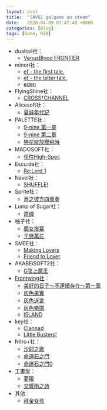 ```yaml
---
layout: post
title:  "[AVG] galgame on steam"
date:   2020-04-09 07:47:48 +0800
categories: [Blog]
tags: [Game, R18]
---
```


* dualtail社：  
  * [VenusBlood FRONTIER ](https://store.steampowered.com/app/1189440/VenusBlood_FRONTIER_International/)
* minori社：  
  * [ef - the first tale.](https://store.steampowered.com/app/1144300/ef__the_first_tale_All_Ages/)
  * [ef - the latter tale. ](https://store.steampowered.com/app/1145030/ef__the_latter_tale_All_Ages/)
  * [eden ](https://store.steampowered.com/app/315810/eden/)
* FlyingShine社：  
  * [CROSS†CHANNEL](https://store.steampowered.com/app/812560/CROSSCHANNEL_Steam_Edition/)
* Alicesoft社：  
  * [夏娃年代記 ](https://store.steampowered.com/app/955560/Evenicle/)
* PALETTE社：  
  * [9-nine 第一章 ](https://store.steampowered.com/app/976390/9nineEpisode_1/)
  * [9-nine 第二章 ](https://store.steampowered.com/app/1033420/9nineEpisode_2/)
  * [戀花綻放櫻飛時  ](https://store.steampowered.com/app/691150/Saku_Saku_Love_Blooms_with_the_Cherry_Blossoms)
* MADOSOFT社：  
  * [任性High-Spec ](https://store.steampowered.com/app/575480/WAGAMAMA_HIGH_SPEC)
* Escu:de社：  
  * [Re;Lord 1 ](https://store.steampowered.com/app/788050/ReLord_1_The_witch_of_Herfort_and_stuffed_animals/)
* Navel社：  
  * [SHUFFLE! ](https://store.steampowered.com/app/537100/Shuffle/)
* Sprite社：    
  * [蒼之彼方四重奏 ](https://store.steampowered.com/app/1044620/Aokana__Four_Rhythms_Across_the_Blue/)
* Lump of Sugar社：    
  * [遊魂 ](https://store.steampowered.com/app/552280/Tayutama_2youre_the_only_one/)
* 柚子社：    
  * [魔女夜宴 ](https://store.steampowered.com/app/888790/Sabbat_of_the_Witch/)
  * [千戀萬花 ](https://store.steampowered.com/app/1144400/SenrenBanka/)
* SMEE社：    
  * [Making Lovers](https://store.steampowered.com/app/1200720/MakingLovers/)
  * [Friend to Lover](https://store.steampowered.com/app/822760/Fureraba_Friend_to_Lover/)
* AKABEiSOFT2社：    
  * [G弦上魔王 ](https://store.steampowered.com/app/377670/Gsenjou_no_Maou__The_Devil_on_GString/)
* [Frontwing社](https://store.steampowered.com/developer/frontwing)：
  * [美好的日子～不連續存在～第一章 ](https://store.steampowered.com/app/658620/Wonderful_Everyday_Down_the_RabbitHole/)
  * [灰色果實 ](https://store.steampowered.com/app/345610/The_Fruit_of_Grisaia/)
  * [灰色迷宮 ](https://store.steampowered.com/app/345620/The_Labyrinth_of_Grisaia/)
  * [灰色樂園 ](https://store.steampowered.com/app/345630/The_Eden_of_Grisaia/)
  * [ISLAND ](https://store.steampowered.com/app/857450/ISLAND/)
* key社：    
  * [Clannad ](https://store.steampowered.com/app/324160/CLANNAD/?curator_clanid=33017662)
  * [Little Busters!](https://store.steampowered.com/app/635940/Little_Busters_English_Edition/?curator_clanid=33017662)
* Nitro+社：     
  * [沙耶之歌 ](https://store.steampowered.com/app/702050/The_Song_of_Saya/)
  * [命運石之門 ](https://store.steampowered.com/app/412830/STEINSGATE/)
  * [命運石之門0 ](https://store.steampowered.com/app/825630/STEINSGATE_0/)
* 工畫堂：  
  * [夢現](https://store.steampowered.com/app/1058140/Yumeutsutsu_ReMaster/)
  * [交響雨之詩](https://store.steampowered.com/app/629650/Symphonic_Rain/)
* 其他：  
  * [拜金女孩](https://store.steampowered.com/app/644570/Material_Girl/)